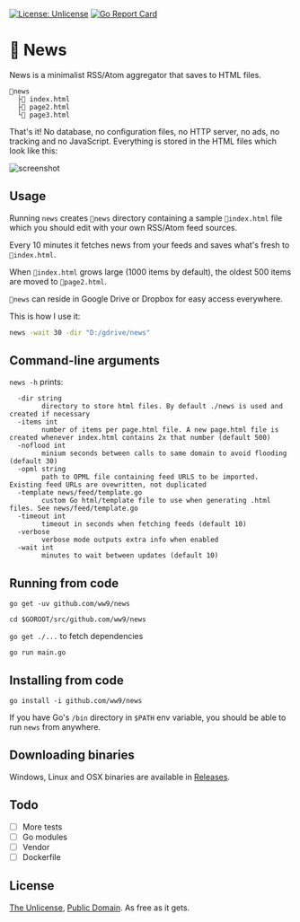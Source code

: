[![License: Unlicense](https://img.shields.io/badge/license-Unlicense-blue.svg)](http://unlicense.org/) [![Go Report Card](https://goreportcard.com/badge/github.com/ww9/news)](https://goreportcard.com/report/github.com/ww9/news)

# 📰 News
News is a minimalist RSS/Atom aggregator that saves to HTML files.
```
📂news
  ├📰 index.html
  ├📰 page2.html
  └📰 page3.html
```

That's it! No database, no configuration files, no HTTP server, no ads, no tracking and no JavaScript. Everything is stored in the HTML files which look like this:

![screenshot](screenshot.png)

## Usage

Running `news` creates `📂news` directory containing a sample `📰index.html` file which you should edit with your own RSS/Atom feed sources.

Every 10 minutes it fetches news from your feeds and saves what's fresh to `📰index.html`.

When `📰index.html` grows large (1000 items by default), the oldest 500 items are moved to `📰page2.html`.

`📂news` can reside in Google Drive or Dropbox for easy access everywhere.

This is how I use it:

```bash
news -wait 30 -dir "D:/gdrive/news"
```

## Command-line arguments
`news -h` prints:
```
  -dir string
        directory to store html files. By default ./news is used and created if necessary
  -items int
        number of items per page.html file. A new page.html file is created whenever index.html contains 2x that number (default 500)
  -noflood int
        minium seconds between calls to same domain to avoid flooding (default 30)
  -opml string
        path to OPML file containing feed URLS to be imported. Existing feed URLs are ovewritten, not duplicated
  -template news/feed/template.go
        custom Go html/template file to use when generating .html files. See news/feed/template.go
  -timeout int
        timeout in seconds when fetching feeds (default 10)
  -verbose
        verbose mode outputs extra info when enabled
  -wait int
        minutes to wait between updates (default 10)
```

## Running from code
`go get -uv github.com/ww9/news`

`cd $GOROOT/src/github.com/ww9/news`

`go get ./...` to fetch dependencies

`go run main.go`

## Installing from code
`go install -i github.com/ww9/news`

If you have Go's `/bin` directory in `$PATH` env variable, you should be able to run `news` from anywhere.

## Downloading binaries
Windows, Linux and OSX binaries are available in [Releases](https://github.com/ww9/news/releases).

## Todo

- [ ] More tests
- [ ] Go modules
- [ ] Vendor
- [ ] Dockerfile

## License

[The Unlicense](http://unlicense.org/), [Public Domain](https://gist.github.com/ww9/4c4481fb7b55186960a34266078c88b1). As free as it gets.
